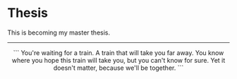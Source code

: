 # Thesis


This is becoming my master thesis.

***

<p style="text-align: center;">
```
You're waiting for a train.  
A train that will take you far away.  
You know where you hope this train will take you, but you can't know for sure.  
Yet it doesn't matter, because we'll be together.  
```
</p>
